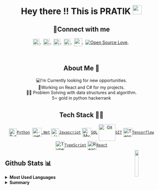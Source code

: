 <h1 align="center"> Hey there !! This is PRATIK <img src="https://raw.githubusercontent.com/MartinHeinz/MartinHeinz/master/wave.gif" width="30px"></h1>
<h2 align="center">🔗Connect with me</h2>
<p align="center">
<a href="https://www.linkedin.com/in/pratik-poojary-8a30421b7/">
  <img align="center" alt="Pratik's LinkedIn" width="22px" src="https://cdn.svgporn.com/logos/linkedin-icon.svg" />
</a>&nbsp;
<a href="https://www.hackerrank.com/ppoojary393/">
  <img align="center" alt="Pratik's Hackerrank" width="22px" src="https://cdn.jsdelivr.net/npm/simple-icons@v3/icons/hackerrank.svg" />
</a>&nbsp;  
<a href="https://www.facebook.com/pratik.poojary.31/" >
  <img align="center" alt="Pratik's Facebook" width="22px" src="https://cdn.svgporn.com/logos/facebook.svg" />
</a>&nbsp;
<a href="https://www.instagram.com/pratik.poojary/">
  <img align="center" alt="Pratik's Instagram" width="22px" src="https://cdn.svgporn.com/logos/instagram-icon.svg" />
</a>&nbsp;
<a href="mailto:ppoojary393@gmail.com">
  <img align="center" width="26px" src="https://cdn.svgporn.com/logos/google-gmail.svg" />
</a>&nbsp;
<a href="https://github.com/pratik-99/">
 <img align="center" src="https://badges.frapsoft.com/os/v2/open-source.svg?v=103" alt="Open Source Love"/>
</a>&nbsp;
</p>  
<br>

<h2 align="center"> About Me 🧑</h2>

<p align="center" >💻I’m Currently looking for new opportunities. <br>📱Working on React and C# for my projects.<br>👨‍💻 Problem Solving with data structures and algorithm.<br>5⭐ gold in python hackerrank </p>





<h2 align="center"> Tech Stack 👨‍💻</h2>
<div align="center">
  <a href="https://www.python.org/"><img align="center" height="26" width="26"src="https://cdn.svgporn.com/logos/python.svg"  alt="Python"><code>Python</code></a>&nbsp;
  <a href="https://dotnet.microsoft.com/en-us/"><img align="center" height="30" width="30" src="https://cdn.svgporn.com/logos/dotnet.svg" alt=".net"><code>.Net</code></a>
  <a href="https://developer.mozilla.org/en-US/docs/Web/JavaScript"><img align="center" height="26" width="26" src="https://cdn.svgporn.com/logos/javascript.svg"  alt="JavaScript"><code>Javascript</code></a>
  <a href="https://www.mysql.com/"><img align="center" height="30" width="30" src="https://cdn.svgporn.com/logos/mysql.svg"  alt="MySQL"><code>SQL</code></a>
<a href="https://git-scm.com/"><img align="center" height="55" width="55" src="https://cdn.svgporn.com/logos/git.svg"  alt="Git" style="max-width:100%";><code>GIT</code></a>
<a href="https://www.tensorflow.org/"><img align="center" src="https://cdn.svgporn.com/logos/tensorflow.svg" height="30" width="30" alt="Tensorflow"><code>Tensorflow</code></a>
<a href="https://www.typescriptlang.org/"><img align="center" height="30" width="30" src="https://cdn.svgporn.com/logos/typescript-icon.svg" height="30" alt="TypeScript"><code>TypeScript</code></a>  
<a href="https://reactjs.org/"><img align="center" height="30" width="30" src="https://cdn.svgporn.com/logos/react.svg" height="30" alt="React"><code>React</code></a>
</div> 




<a href="https://github.com/pratik-99/">
  <img align="right" height="15%" width="15%" src="https://media.giphy.com/media/du3J3cXyzhj75IOgvA/giphy.gif">
</a>    
    

## Github Stats 📊
<details>
<summary><b>Most Used Languages</b></summary>
<a href="https://github.com/pratik-99">
  <img align="center" src="https://github-readme-stats.vercel.app/api/top-langs/?username=pratik-99&layout=compact&theme=radical&langs_count=8&hide=html,css">
</a>
</details>
<details>
<summary><b>Summary</b></summary>
<a href="https://github.com/pratik-99">
  <img align="center" src="https://github-readme-stats.vercel.app/api?username=pratik-99&show_icons=true&theme=radical">
</a>
</details>

<!--
**pratik-99/pratik-99** is a ✨ _special_ ✨ repository because its `README.md` (this file) appears on your GitHub profile.

Here are some ideas to get you started:

- 🔭 I’m currently working on ...
- 🌱 I’m currently learning ...
- 👯 I’m looking to collaborate on ...
- 🤔 I’m looking for help with ...
- 💬 Ask me about ...
- 📫 How to reach me: ...
- 😄 Pronouns: ...
- ⚡ Fun fact: ...
-->
